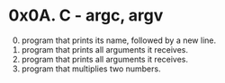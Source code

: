# 0x0A. C - argc, argv
0. program that prints its name, followed by a new line.
1. program that prints all arguments it receives.
2. program that prints all arguments it receives.
3. program that multiplies two numbers.
